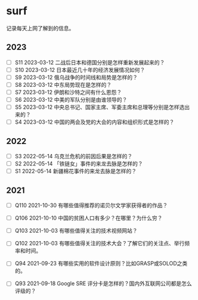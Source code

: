 # surf

记录每天上网了解到的信息。

## 2023

- [ ] S11 2023-03-12 二战后日本和德国分别是怎样重新发展起来的？
- [ ] S10 2023-03-12 日本最近几十年的经济发展情况如何？
- [ ] S9 2023-03-12 俄乌战争的时间线和局势是怎样的？
- [ ] S8 2023-03-12 中东局势现在是怎样的？
- [ ] S7 2023-03-12 伊朗和沙特之间有什么恩怨？
- [ ] S6 2023-03-12 中美的军队分别是由谁领导的？
- [ ] S5 2023-03-12 中央总书记、国家主席、军委主席和总理等分别是怎样选出来的？
- [ ] S4 2023-03-12 中国的两会及党的大会的内容和组织形式是怎样的？

## 2022

- [ ] S3 2022-05-14 乌克兰危机的前因后果是怎样的？
- [ ] S2 2022-05-14 「铁链女」事件的来龙去脉是怎样的？
- [ ] S1 2022-05-14 新疆棉花事件的来龙去脉是怎样的？

## 2021

- [ ] Q110 2021-10-30 有哪些值得推荐的诺贝尔文学家获得者的作品？
- [ ] Q106 2021-10-10 中国的贫困人口有多少？在哪里？为什么穷？
- [ ] Q103 2021-10-03 有哪些值得关注的技术视频网站？
- [ ] Q102 2021-10-03 有哪些值得关注的技术大会？了解它们的关注点、举行频率和时间。
- [ ] Q94 2021-09-23 有哪些实用的软件设计原则？比如GRASP或SOLOD之类的。
- [ ] Q93 2021-09-18 Google SRE 评分卡是怎样的？国内外互联网公司都是怎么评级的？

